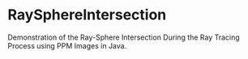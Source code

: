 # RaySphereIntersection
Demonstration of the Ray-Sphere Intersection During the Ray Tracing Process using PPM Images in Java.
